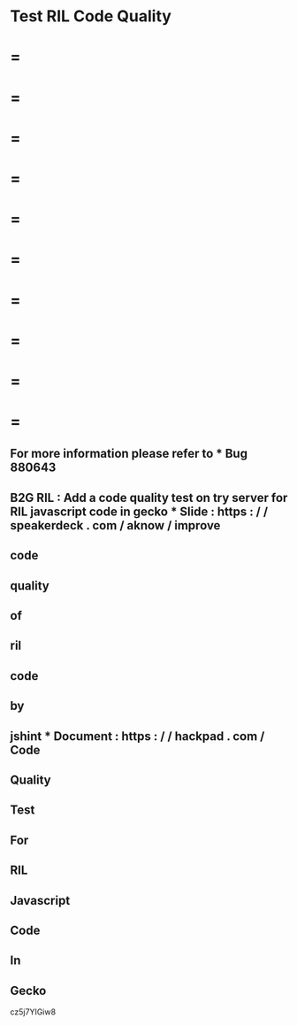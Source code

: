 Test
RIL
Code
Quality
=
=
=
=
=
=
=
=
=
=
=
=
=
=
=
=
=
=
=
=
=
For
more
information
please
refer
to
*
Bug
880643
-
B2G
RIL
:
Add
a
code
quality
test
on
try
server
for
RIL
javascript
code
in
gecko
*
Slide
:
https
:
/
/
speakerdeck
.
com
/
aknow
/
improve
-
code
-
quality
-
of
-
ril
-
code
-
by
-
jshint
*
Document
:
https
:
/
/
hackpad
.
com
/
Code
-
Quality
-
Test
-
For
-
RIL
-
Javascript
-
Code
-
In
-
Gecko
-
cz5j7YIGiw8
